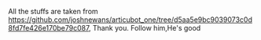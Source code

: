 All the stuffs are taken from https://github.com/joshnewans/articubot_one/tree/d5aa5e9bc9039073c0d8fd7fe426e170be79c087, Thank you.
Follow him,He's good
